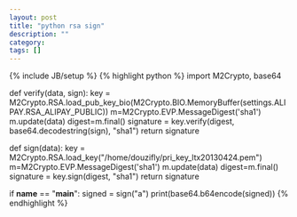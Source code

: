 ```yaml
---
layout: post
title: "python rsa sign"
description: ""
category: 
tags: []
---
```

{% include JB/setup %}
{% highlight python %}
import M2Crypto, base64

def verify(data, sign):
    key = M2Crypto.RSA.load_pub_key_bio(M2Crypto.BIO.MemoryBuffer(settings.ALIPAY.RSA_ALIPAY_PUBLIC))
    m=M2Crypto.EVP.MessageDigest('sha1')
    m.update(data)
    digest=m.final()
    signature = key.verify(digest, base64.decodestring(sign), "sha1")
    return signature

def sign(data):
    key = M2Crypto.RSA.load_key("/home/douzifly/pri_key_ltx20130424.pem")
    m=M2Crypto.EVP.MessageDigest('sha1')
    m.update(data)
    digest=m.final()
    signature = key.sign(digest, "sha1")
    return signature

if __name__ == "__main__":
	signed = sign("a")
	print(base64.b64encode(signed))
{% endhighlight %}
